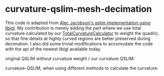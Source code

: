 # curvature-qslim-mesh-decimation

This code is adapted from [Alec Jacobson's qslim implementation using libigl](https://www.alecjacobson.com/weblog/?tag=qslim). My contribution is merely adding the part where we use total curvature calculated by our [TotalCurvatureCalculator](https://github.com/HeCraneChen/total-curvature-estimation.git) to weight the quadric, so that fine details at highly curved regions are better preserved during decimation. I also did some trivial modifications to accomodate the code with the api of the newest libigl available today.

original QSLIM without curvature weight / our curvature QSLIM:

curvature-QSLIM, when using different methods to calculate the curvature:
